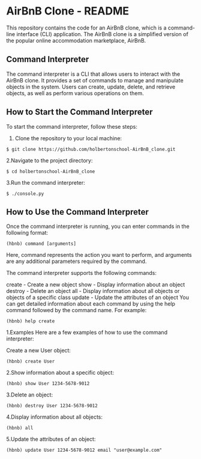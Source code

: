 # AirBnB Clone - README
This repository contains the code for an AirBnB clone, which is a command-line interface (CLI) application. The AirBnB clone is a simplified version of the popular online accommodation marketplace, AirBnB.

## Command Interpreter
The command interpreter is a CLI that allows users to interact with the AirBnB clone. It provides a set of commands to manage and manipulate objects in the system. Users can create, update, delete, and retrieve objects, as well as perform various operations on them.

## How to Start the Command Interpreter
To start the command interpreter, follow these steps:

1. Clone the repository to your local machine:
```
$ git clone https://github.com/holbertonschool-AirBnB_clone.git
```
2.Navigate to the project directory:
```
$ cd holbertonschool-AirBnB_clone
```
3.Run the command interpreter:
```
$ ./console.py
```
## How to Use the Command Interpreter
Once the command interpreter is running, you can enter commands in the following format:
```
(hbnb) command [arguments]
```
Here, command represents the action you want to perform, and arguments are any additional parameters required by the command.

The command interpreter supports the following commands:

create - Create a new object
show - Display information about an object
destroy - Delete an object
all - Display information about all objects or objects of a specific class
update - Update the attributes of an object
You can get detailed information about each command by using the help command followed by the command name. For example:
```
(hbnb) help create
```
1.Examples
Here are a few examples of how to use the command interpreter:

Create a new User object:
```
(hbnb) create User
```
2.Show information about a specific object:
```
(hbnb) show User 1234-5678-9012
```
3.Delete an object:
```
(hbnb) destroy User 1234-5678-9012
```
4.Display information about all objects:
```
(hbnb) all
```
5.Update the attributes of an object:
```
(hbnb) update User 1234-5678-9012 email "user@example.com"
```

